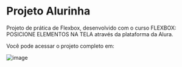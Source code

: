 # Projeto Alurinha

Projeto de prática de Flexbox, desenvolvido com o curso FLEXBOX: POSICIONE ELEMENTOS NA TELA através da plataforma da Alura.

Você pode acessar o projeto completo em:

![image](https://user-images.githubusercontent.com/95857175/204090036-fd95e247-db98-4930-9006-28c325e0cf46.png#vitrinedev)


